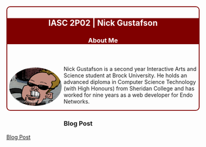 <style type="text/css">
#about-me { border:solid 2px #800000;border-radius:10px }
#about-me header { background-color:#800000; }
#about-me h2, #about-me h3 { color:#ffffff }
#about-me img { float:left;height:100px;border-radius:50%;margin:5px 5px 50px 5px }
</style>

<section id="about-me">
  <header>
    <h2>IASC 2P02 | Nick Gustafson</h2>
    <h3>About Me</h3>
  </header>
  
  <img src="images/caricature_cropped.png" border="0" alt="Me" />

<p>Nick Gustafson is a second year Interactive Arts and Science student at Brock University.  He holds an advanced diploma in Computer Science Technology (with High Honours) from Sheridan College and has worked for nine years as a web developer for Endo Networks.</p>
</section>

<h3>Blog Post</h3>
<a href="blog.html">Blog Post</a>
